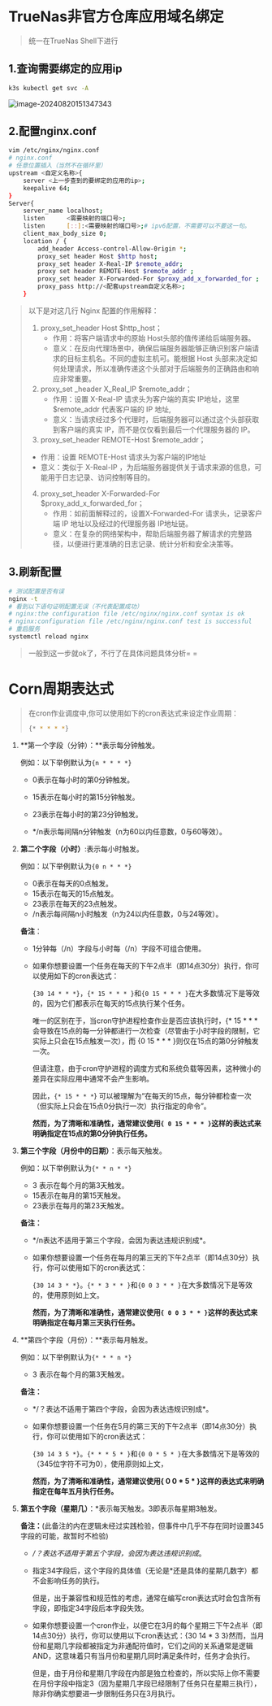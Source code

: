 # TrueNas非官方仓库应用域名绑定

> 统一在TrueNas Shell下进行

## 1.查询需要绑定的应用ip

```sh
k3s kubectl get svc -A
```

![image-20240820151347343](https://cdn.jsdelivr.net/gh/QiGoki/MADPic@Pic/Pic/C%3A/Users/65405/AppData/Roaming/Typora/typora-user-images/image-20240820151347343.png)

## 2.配置nginx.conf

```sh
vim /etc/nginx/nginx.conf
# nginx.conf
# 任意位置插入（当然不在循环里）
upstream <自定义名称>{
	server <上一步查到的要绑定的应用的ip>;
	keepalive 64;
}
Server{
	server_name localhost;
	listen		<需要映射的端口号>;
	listen		[::]:<需要映射的端口号>;# ipv6配置，不需要可以不要这一句。
	client_max_body_size 0;
	location / {
		add_header Access-control-Allow-0rigin *;
		proxy_set header Host $http host;
		proxy_set header X-Real-IP $remote_addr;
		proxy set header REMOTE-Host $remote_addr ;
		proxy_set header X-Forwarded-For $proxy_add_x_forwarded_for ;
		proxy_pass http://<配套upstream自定义名称>;
	}

```

> 以下是对这几行 Nginx 配置的作用解释：
> 1. proxy_set_header Host $http_host；
>    - 作用：将客户端请求中的原始 Host头部的值传递给后端服务器。
>    - 意义：在反向代理场景中，确保后端服务器能够正确识别客户端请求的目标主机名。不同的虚拟主机可。能根据 Host 头部来决定如何处理请求，所以准确传递这个头部对于后端服务的正确路由和响应非常重要。
> 2. proxy_set _header X_Real_IP $remote_addr；
>    - 作用：设置 X-Real-IP 请求头为客户端的真实 IP地址，这里 $remote_addr 代表客户端的 IP 地址,
>    - 意义：当请求经过多个代理时，后端服务器可以通过这个头部获取到客户端的真实 IP，而不是仅仅看到最后一个代理服务器的 IP。
> 3.  proxy_set_header REMOTE-Host $remote_addr；
>    - 作用：设置 REMOTE-Host 请求头为客户端的IP地址
>    - 意义：类似于 X-Real-IP ，为后端服务器提供关于请求来源的信息，可能用于日志记录、访问控制等目的。
> 4. proxy_set_header X-Forwarded-For $proxy_add_x_forwarded_for；
>    - 作用：如前面解释过的，设置X-Forwarded-For 请求头，记录客户端 IP 地址以及经过的代理服务器 IP地址链。
>    - 意义：在复杂的网络架构中，帮助后端服务器了解请求的完整路径，以便进行更准确的日志记录、统计分析和安全决策等。

## 3.刷新配置

``` sh
# 测试配置是否有误
nginx -t
# 看到以下语句证明配置无误（不代表配置成功）
# nginx:the configuration file /etc/nginx/nginx.conf syntax is ok
# nginx:configuration file /etc/nginx/nginx.conf test is successful
# 重启服务
systemctl reload nginx
```

> 一般到这一步就ok了，不行了在具体问题具体分析= =



# Corn周期表达式

> 在cron作业调度中,你可以使用如下的cron表达式来设定作业周期：
> ```sh
> {* * * * *}
> ```

1. **第一个字段（分钟）：**表示每分钟触发。

   例如：以下举例默认为`{n * * * *}`

   - 0表示在每小时的第0分钟触发。

   - 15表示在每小时的第15分钟触发。

   - 23表示在每小时的第23分钟触发。

   - */n表示每间隔n分钟触发（n为60以内任意数，0与60等效）。

     

2. **第二个字段（小时）**:表示每小时触发。

   例如：以下举例默认为`{0 n * * *}`

   - 0表示在每天的0点触发。
   - 15表示在每天的15点触发。
   - 23表示在每天的23点触发。
   - /n表示每间隔n小时触发（n为24以内任意数，0与24等效）。

   **备注**：

   - 1分钟每（/n）字段与小时每（/n）字段不可组合使用。

   - 如果你想要设置一个任务在每天的下午2点半（即14点30分）执行，你可以使用如下的cron表达式：

     `{30 14 * * *}`，`{* 15 * * * }`和`{0 15 * * * }`在大多数情况下是等效的，因为它们都表示在每天的15点执行某个任务。

     唯一的区别在于，当cron守护进程检查作业是否应该执行时，{* 15 * * * 会导致在15点的每一分钟都进行一次检查（尽管由于小时字段的限制，它实际上只会在15点触发一次），而 {0 15 * * * }则仅在15点的第0分钟触发一次。

     但请注意，由于cron守护进程的调度方式和系统负载等因素，这种微小的差异在实际应用中通常不会产生影响。

     因此，`{* 15 * * *`} 可以被理解为“在每天的15点，每分钟都检查一次（但实际上只会在15点0分执行一次）执行指定的命令”。

     **然而，为了清晰和准确性，通常建议使用`{ 0 15 * * * }`这样的表达式来明确指定在15点的第0分钟执行任务。**

     

3. **第三个字段（月份中的日期）**：表示每天触发。

   例如：以下举例默认为`{* * n * *}`

   - 3 表示在每个月的第3天触发。
   - 15表示在每月的第15天触发。
   - 23表示在每月的第23天触发。

   **备注：**

   - \*/n表达不适用于第三个字段，会因为表达违规识别成\*。

   - 如果你想要设置一个任务在每月的第三天的下午2点半（即14点30分）执行，你可以使用如下的cron表达式：

     `{30 14 3 * *}`。`{* * 3 * * }`和`{0 0 3 * * }`在大多数情况下是等效的，使用原则如上文。

     **然而，为了清晰和准确性，通常建议使用`{ 0 0 3 * * }`这样的表达式来明确指定在每月第三天执行任务。**

     

4. **第四个字段（月份）：**表示每月触发。

   例如：以下举例默认为`{* * * n *}`

   - 3 表示在每个月的第3天触发。

   **备注：**

   - \*/？表达不适用于第四个字段，会因为表达违规识别成*。

   - 如果你想要设置一个任务在5月的第三天的下午2点半（即14点30分）执行，你可以使用如下的cron表达式：

     `{30 14 3 5 *}`。`{* * * 5 * }`和`{0 0 * 5 * }`在大多数情况下是等效的（345位字符不可为0），使用原则如上文，

     **然而，为了清晰和准确性，通常建议使用{ 0 0 * 5 * }这样的表达式来明确指定在每年五月执行任务。**

     

5. **第五个字段（星期几）**：*表示每天触发。3即表示每星期3触发。

   **备注：**(此备注的内在逻辑未经过实践检验，但事件中几乎不存在同时设置345字段的可能，故暂时不检验)

   - */？表达不适用于第五个字段，会因为表达违规识别成*。

   - 指定34字段后，这个字段的具体值（无论是*还是具体的星期几数字）都不会影响任务的执行。

     但是，出于兼容性和规范性的考虑，通常在编写cron表达式时会包含所有字段，即指定34字段后本字段失效。

   - 如果你想要设置一个cron作业，以便它在3月的每个星期三下午2点半（即14点30分）执行，你可以使用以下cron表达式：{30 14 * 3 3}然而，当月份和星期几字段都被指定为非通配符值时，它们之间的关系通常是逻辑AND，这意味着只有当月份和星期几同时满足条件时，任务才会执行。

     但是，由于月份和星期几字段在内部是独立检查的，所以实际上你不需要在月份字段中指定3（因为星期几字段已经限制了任务只在星期三执行），除非你确实想要进一步限制任务只在3月执行。
